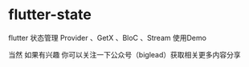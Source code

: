 # flutter-state
flutter 状态管理  Provider 、GetX 、BloC 、Stream 使用Demo

当然 如果有兴趣 你可以关注一下公众号（biglead）获取相关更多内容分享 

